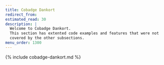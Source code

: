 ```yaml
---
title: Cobadge Dankort
redirect_from:
estimated_read: 30
description: |
  Welcome to Cobadge Dankort.
  This section has extented code examples and features that were not
  covered by the other subsections.
menu_order: 1300
---
```


{% include cobadge-dankort.md %}